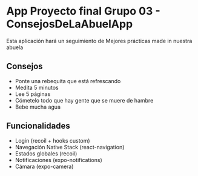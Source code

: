 # App Proyecto final Grupo 03 - ConsejosDeLaAbuelApp
Esta aplicación hará un seguimiento de Mejores prácticas made in nuestra abuela

## Consejos
- Ponte una rebequita que está refrescando
- Medita 5 minutos
- Lee 5 páginas
- Cómetelo todo que hay gente que se muere de hambre
- Bebe mucha agua

## Funcionalidades
- Login (recoil + hooks custom)
- Navegación Native Stack (react-navigation)
- Estados globales (recoil)
- Notificaciones (expo-notifications)
- Cámara (expo-camera)
